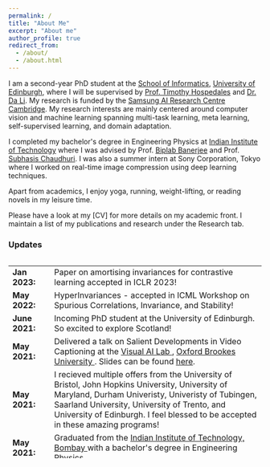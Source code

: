 ```yaml
---
permalink: /
title: "About Me"
excerpt: "About me"
author_profile: true
redirect_from: 
  - /about/
  - /about.html
---
```


I am a second-year PhD student at the [School of Informatics](https://www.ed.ac.uk/informatics), [University of Edinburgh](https://www.ed.ac.uk/), where I will be supervised by [Prof. Timothy Hospedales](https://homepages.inf.ed.ac.uk/thospeda/) and [Dr. Da Li](https://scholar.google.com/citations?user=RPvaE3oAAAAJ&hl=en). My research is funded by the [Samsung AI Research Centre Cambridge](https://research.samsung.com/aicenter_cambridge). My research interests are mainly centered around computer vision and machine learning spanning multi-task learning, meta learning, self-supervised learning, and domain adaptation.


I completed my bachelor's degree in Engineering Physics at [Indian Institute of Technology](https://www.iitb.ac.in) where I was advised by Prof. [Biplab Banerjee](https://biplab-banerjee.github.io/) and Prof. [Subhasis Chaudhuri](https://www.ee.iitb.ac.in/~sc/main/main.html). I was also a summer intern at Sony Corporation, Tokyo where I worked on real-time image compression using deep learning techniques. 


Apart from academics, I enjoy yoga, running, weight-lifting, or reading novels in my leisure time.


Please have a look at my [CV] for more details on my academic front. I maintain a list of my publications and research  under the Research tab.  


### Updates

<div style="height:400px;overflow:auto">
<table rules=none style="border:0 none;">
<col width="100px">
<col width="636px">
<tr><td style="border:0 none;"><b>Jan 2023:</b></td><td style="border:0 none;">Paper on amortising invariances for contrastive learning accepted in ICLR 2023!</td></tr>
<tr><td style="border:0 none;"><b>May 2022:</b></td><td style="border:0 none;">HyperInvariances - accepted in ICML Workshop on Spurious Correlations, Invariance, and Stability!</td></tr>
<tr><td style="border:0 none;"><b>June 2021:</b></td><td style="border:0 none;">Incoming PhD student at the University of Edinburgh. So excited to explore Scotland!</td></tr>
<tr><td style="border:0 none;"><b>May 2021:</b></td><td style="border:0 none;">Delivered a talk on Salient Developments in Video Captioning at the <a href="https://cms.brookes.ac.uk/staff/FabioCuzzolin/"> Visual AI Lab </a>, <a href="https://www.brookes.ac.uk/"> Oxford Brookes University </a>. Slides can be found <a href="/files/Visual_AI_Lab_Video_Captioning.pdf"> here</a>.</td></tr>
<tr><td style="border:0 none;"><b>May 2021:</b></td><td style="border:0 none;">I recieved multiple offers from the University of Bristol, John Hopkins University, University of Maryland, Durham Univeristy, Univeristy of Tubingen, Saarland University, University of Trento, and University of Edinburgh. I feel blessed to be accepted in these amazing programs!</td></tr>
<tr><td style="border:0 none;"><b>May 2021:</b></td><td style="border:0 none;">Graduated from the <a href="https://www.iitb.ac.in/"> Indian Institute of Technology, Bombay </a> with a bachelor's degree in Engineering Physics</td></tr>
<tr><td style="border:0 none;"><b>May 2021:</b></td><td style="border:0 none;">Finally submitted my bachelor's thesis on Zero-shot Sketch-based Image Retrieval and Multi-modal learning, which can be found <a href="/files/btp1.pdf"> here </a> and <a href="/files/btp2.pdf"> here </a> </td></tr>
<tr><td style="border:0 none;"><b>Jan 2021:</b></td><td style="border:0 none;">Presented our paper <a href="https://arxiv.org/pdf/2010.01999"> ADA-AT/DT: An Adversarial Approach for Cross-Domain and Cross-Task Knowledge Transfer </a> at the Winter Conference on Applications in Computer Vision (WACV) 2021 </td></tr>
<tr><td style="border:0 none;"><b>Jan 2021:</b></td><td style="border:0 none;">Presented our paper <a href="https://openaccess.thecvf.com/content/WACV2021/papers/Chavhan_ADA-ATDT_An_Adversarial_Approach_for_Cross-Domain_and_Cross-Task_Knowledge_Transfer_WACV_2021_paper.pdf"> A Novel Actor Dual-Critic Model for Remote Sensing Image Captioning</a> at the Internation Conference on Pattern Recognition (ICPR) 2021 </td></tr>
<tr><td style="border:0 none;"><b>Aug 2020:</b></td><td style="border:0 none;">Completed my remote internship at the Tokyo Laboratories, Sony Corporation working on Deep Learning Techniques for Image Compression. Please have a look at my final <a href="/files/sony_report.pdf"> presentation </a>.</td></tr>
<tr><td style="border:0 none;"><b> Dec 2019:</b></td><td style="border:0 none;"> Attended the National conference on Computer Vision Pattern Recognition, Image Processing and Graphics 2019, Hubli, Karnataka. It was a really great experience!</td></tr>
<tr><td style="border:0 none;"><b> June 2019:</b></td><td style="border:0 none;"> I received an AP grade for the course "Machine Learning for Remote sensing - II", for being in top 1%.</td></tr>
<tr><td style="border:0 none;"><b> April 2019:</b></td><td style="border:0 none;"> Gave a talk on the topic Generative Adversarial Networks on Image Style Transfer  under Reflections, Web and Coding Club, IIT Bombay</td></tr>
<tr><td style="border:0 none;"><b> May 2018:</b></td><td style="border:0 none;"> Awarded the Technical Freshman of the Year in IIT Bombay! </td></tr>
  </table></div>
  
